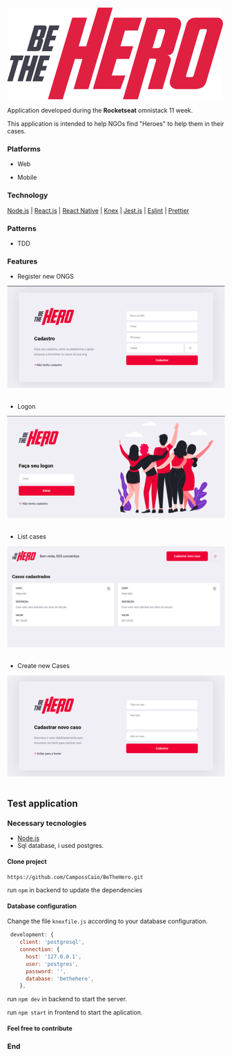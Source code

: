 ![](https://github.com/CampossCaio/BeTheHero/blob/master/frontend/src/assets/logo.svg)






Application developed during the **Rocketseat** omnistack 11 week.

This application is intended to help NGOs find "Heroes" to help them in their cases.

### Platforms

- Web

- Mobile

### Technology
[Node.js](https://nodejs.org/en/) |
[React.js](https://pt-br.reactjs.org/) |
[React Native](https://reactnative.dev/) |
[Knex](http://knexjs.org/) |
[Jest.js](https://jestjs.io/) |
[Eslint](https://eslint.org/) |
[Prettier](https://prettier.io/) 
### Patterns
- TDD
### Features
- Register new ONGS

![](https://github.com/CampossCaio/BeTheHero/blob/master/.github/cadastro.png) ![]() 
- Logon

![](https://github.com/CampossCaio/BeTheHero/blob/master/.github/logon.png) ![]() 
- List cases

![](https://github.com/CampossCaio/BeTheHero/blob/master/.github/list.png) ![]() 
- Create new Cases

![](https://github.com/CampossCaio/BeTheHero/blob/master/.github/cadastro-casos.png) ![]() 
## Test application
### Necessary tecnologies
- [Node.js](https://nodejs.org/en/) 
- Sql database, i used postgres.
#### Clone project
`https://github.com/CampossCaio/BeTheHero.git`

run `npm` in backend to update the dependencies
#### Database configuration
Change the file `knexfile.js` according to your database configuration.

```javascript
 development: {
    client: 'postgresql',
    connection: {
      host: '127.0.0.1',
      user: 'postgres',
      password: '',
      database: 'bethehero',
    },
```

run `npm dev` in backend to start the server.

run `npm start` in frontend to start the aplication.

#### Feel free to contribute



### End
